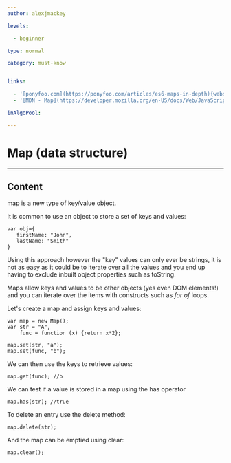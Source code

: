 ```yaml
---
author: alexjmackey

levels:

  - beginner

type: normal

category: must-know


links:

  - '[ponyfoo.com](https://ponyfoo.com/articles/es6-maps-in-depth){website}'
  - '[MDN - Map](https://developer.mozilla.org/en-US/docs/Web/JavaScript/Reference/Global_Objects/Map){website}'

inAlgoPool:

---
```


# Map (data structure)

---
## Content

map is a new type of key/value object. 

It is common to use an object to store a set of keys and values:

```
var obj={
   firstName: "John",
   lastName: "Smith"
}
```

Using this approach however the "key" values can only ever be strings, it is not as easy as it could be to iterate over all the values and you end up having to exclude inbuilt object properties such as toString.

Maps allow keys and values to be other objects (yes even DOM elements!) and you can iterate over the items with constructs such as *for of* loops.

Let's create a map and assign keys and values:

```
var map = new Map();
var str = "A",
    func = function (x) {return x*2};

map.set(str, "a");
map.set(func, "b");
```

We can then use the keys to retrieve values:

```
map.get(func); //b
```

We can test if a value is stored in a map using the has operator

```
map.has(str); //true
```

To delete an entry use the delete method:
```
map.delete(str);
```

And the map can be emptied using clear:
```
map.clear();
```

